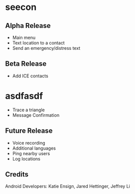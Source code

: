 seecon
======

## Alpha Release ##
* Main menu
* Text location to a contact
* Send an emergency/distress text

## Beta Release ##
* Add ICE contacts
# asdfasdf
* Trace a triangle
* Message Confirmation

## Future Release ##
* Voice recording
* Additional languages
* Ping nearby users
* Log locations

 
## Credits ##
Android Developers: Katie Ensign, Jared Hettinger, Jeffrey Li
